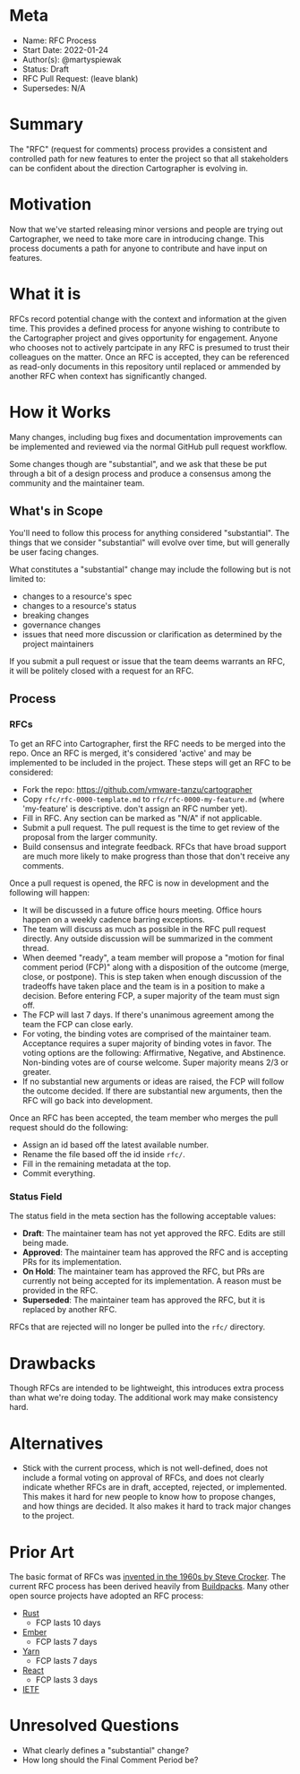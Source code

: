# Meta
[meta]: #meta
- Name: RFC Process
- Start Date: 2022-01-24
- Author(s): @martyspiewak
- Status: Draft <!-- Acceptable values: Draft, Approved, On Hold, Superseded -->
- RFC Pull Request: (leave blank)
- Supersedes: N/A

# Summary
[summary]: #summary

The "RFC" (request for comments) process provides a consistent and controlled path for new features to enter the project so that all stakeholders can be confident about the direction Cartographer is evolving in.

# Motivation
[motivation]: #motivation

Now that we've started releasing minor versions and people are trying out Cartographer, we need to take more care in introducing change. This process documents a path for anyone to contribute and have input on features.

# What it is
[what-it-is]: #what-it-is

RFCs record potential change with the context and information at the given time. This provides a defined process for anyone wishing to contribute to the Cartographer project and gives opportunity for engagement. Anyone who chooses not to actively partcipate in any RFC is presumed to trust their colleagues on the matter. Once an RFC is accepted, they can be referenced as read-only documents in this repository until replaced or ammended by another RFC when context has significantly changed.

# How it Works
[how-it-works]: #how-it-works

Many changes, including bug fixes and documentation improvements can be implemented and reviewed via the normal GitHub pull request workflow.

Some changes though are "substantial", and we ask that these be put through a bit of a design process and produce a consensus among the community and the maintainer team.

## What's in Scope

You'll need to follow this process for anything considered "substantial". The things that we consider "substantial" will evolve over time, but will generally be user facing changes.

What constitutes a "substantial" change may include the following but is not limited to:

- changes to a resource's spec
- changes to a resource's status
- breaking changes
- governance changes
- issues that need more discussion or clarification as determined by the project maintainers

If you submit a pull request or issue that the team deems warrants an RFC, it will be politely closed with a request for an RFC.

## Process

### RFCs

To get an RFC into Cartographer, first the RFC needs to be merged into the repo. Once an RFC is merged, it's considered 'active' and may be implemented to be included in the project. These steps will get an RFC to be considered:

- Fork the repo: <https://github.com/vmware-tanzu/cartographer>
- Copy `rfc/rfc-0000-template.md` to `rfc/rfc-0000-my-feature.md` (where 'my-feature' is descriptive. don't assign an RFC number yet).
- Fill in RFC. Any section can be marked as "N/A" if not applicable.
- Submit a pull request. The pull request is the time to get review of the proposal from the larger community.
- Build consensus and integrate feedback. RFCs that have broad support are much more likely to make progress than those that don't receive any comments.

Once a pull request is opened, the RFC is now in development and the following will happen:

- It will be discussed in a future office hours meeting. Office hours happen on a weekly cadence barring exceptions.
- The team will discuss as much as possible in the RFC pull request directly. Any outside discussion will be summarized in the comment thread.
- When deemed "ready", a team member will propose a "motion for final comment period (FCP)" along with a disposition of the outcome (merge, close, or postpone). This is step taken when enough discussion of the tradeoffs have taken place and the team is in a position to make a decision. Before entering FCP, a super majority of the team must sign off.
- The FCP will last 7 days. If there's unanimous agreement among the team the FCP can close early.
- For voting, the binding votes are comprised of the maintainer team. Acceptance requires a super majority of binding votes in favor. The voting options are the following: Affirmative, Negative, and Abstinence. Non-binding votes are of course welcome. Super majority means 2/3 or greater.
- If no substantial new arguments or ideas are raised, the FCP will follow the outcome decided. If there are substantial new arguments, then the RFC will go back into development.

Once an RFC has been accepted, the team member who merges the pull request should do the following:

- Assign an id based off the latest available number.
- Rename the file based off the id inside `rfc/`.
- Fill in the remaining metadata at the top.
- Commit everything.

### Status Field
The status field in the meta section has the following acceptable values:
- **Draft**: The maintainer team has not yet approved the RFC. Edits are still being made.
- **Approved**: The maintainer team has approved the RFC and is accepting PRs for its implementation.
- **On Hold**: The maintainer team has approved the RFC, but PRs are currently not being accepted for its implementation. A reason must be provided in the RFC.
- **Superseded**: The maintainer team has approved the RFC, but it is replaced by another RFC.

RFCs that are rejected will no longer be pulled into the `rfc/` directory.

# Drawbacks
[drawbacks]: #drawbacks

Though RFCs are intended to be lightweight, this introduces extra process than what we're doing today. The additional work may make consistency hard.

# Alternatives
[alternatives]: #alternatives

- Stick with the current process, which is not well-defined, does not include a formal voting on approval of RFCs, and does not clearly indicate whether RFCs are in draft, accepted, rejected, or implemented. This makes it hard for new people to know how to propose changes, and how things are decided. It also makes it hard to track major changes to the project.

# Prior Art
[prior-art]: #prior-art

The basic format of RFCs was [invented in the 1960s by Steve Crocker](https://en.wikipedia.org/wiki/Request_for_Comments#History). The current RFC process has been derived heavily from [Buildpacks](https://github.com/buildpacks/rfcs/). Many other open source projects have adopted an RFC process:

- [Rust](https://github.com/rust-lang/rfcs)
    - FCP lasts 10 days
- [Ember](https://github.com/emberjs/rfcs)
    - FCP lasts 7 days
- [Yarn](https://github.com/yarnpkg/rfcs)
    - FCP lasts 7 days
- [React](https://github.com/reactjs/rfcs)
    - FCP lasts 3 days
- [IETF](https://www.rfc-editor.org/rfc/rfc2026.txt)

# Unresolved Questions
[unresolved-questions]: #unresolved-questions

- What clearly defines a "substantial" change?
- How long should the Final Comment Period be?
